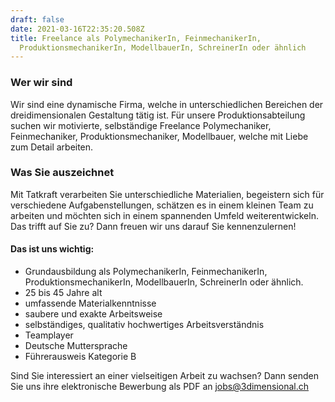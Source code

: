```yaml
---
draft: false
date: 2021-03-16T22:35:20.508Z
title: Freelance als PolymechanikerIn, FeinmechanikerIn,
  ProduktionsmechanikerIn, ModellbauerIn, SchreinerIn oder ähnlich
---
```

### Wer wir sind

Wir sind eine dynamische Firma, welche in unterschiedlichen Bereichen der dreidimensionalen Gestaltung tätig ist. Für unsere Produktionsabteilung suchen wir motivierte, selbständige Freelance Polymechaniker, Feinmechaniker, Produktionsmechaniker, Modellbauer, welche mit Liebe zum Detail arbeiten.

### Was Sie auszeichnet

Mit Tatkraft verarbeiten Sie unterschiedliche Materialien, begeistern sich für verschiedene Aufgabenstellungen, schätzen es in einem kleinen Team zu arbeiten und möchten sich in einem spannenden Umfeld weiterentwickeln. Das trifft auf Sie zu? Dann freuen wir uns darauf Sie kennenzulernen!

#### Das ist uns wichtig:

* Grundausbildung als PolymechanikerIn, FeinmechanikerIn, ProduktionsmechanikerIn, ModellbauerIn, SchreinerIn oder ähnlich.
* 25 bis 45 Jahre alt
* umfassende Materialkenntnisse
* saubere und exakte Arbeitsweise
* selbständiges, qualitativ hochwertiges Arbeitsverständnis
* Teamplayer
* Deutsche Muttersprache
* Führerausweis Kategorie B

Sind Sie interessiert an einer vielseitigen Arbeit zu wachsen? Dann senden Sie uns ihre elektronische Bewerbung als PDF an [jobs@3dimensional.ch](mailto:jobs@3dimensional.ch)
